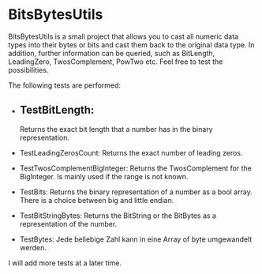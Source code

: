 # BitsBytesUtils

BitsBytesUtils is a small project that allows you to cast all numeric data types into their bytes or bits and cast them back to the original data type. In addition, further information can be queried, such as BitLength, LeadingZero, TwosComplement, PowTwo etc. Feel free to test the possibilities.

The following tests are performed:

- ## TestBitLength:
  Returns the exact bit length that a number has in the binary representation.
  
- TestLeadingZerosCount:
  Returns the exact number of leading zeros.
  
- TestTwosComplementBigInteger:
  Returns the TwosComplement for the BigInteger. Is mainly used if the range is not known.
  
- TestBits:
  Returns the binary representation of a number as a bool array. There is a choice between big and little endian.
  
- TestBitStringBytes:
  Returns the BitString or the BitBytes as a representation of the number.

- TestBytes:
  Jede beliebige Zahl kann in eine Array of byte umgewandelt werden.

I will add more tests at a later time.
